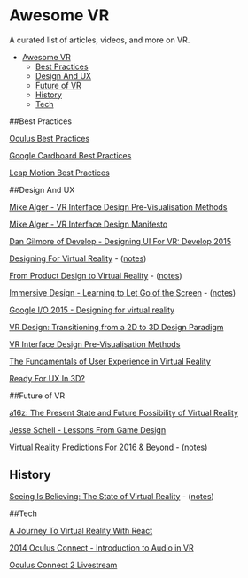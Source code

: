 # Awesome VR
A curated list of articles, videos, and more on VR.

- [Awesome VR](#awesome-vr)
	- [Best Practices](#best-practices)
	- [Design And UX](#design-and-ux)
	- [Future of VR](#future-of-vr)
	- [History](#history)
	- [Tech](#tech)


##Best Practices

[Oculus Best Practices](https://developer.oculus.com/documentation/intro-vr/latest/concepts/book-bp/)

[Google Cardboard Best Practices](https://www.google.com/design/spec-vr/designing-for-google-cardboard/a-new-dimension.html#)

[Leap Motion Best Practices](https://developer.leapmotion.com/assets/Leap%20Motion%20VR%20Best%20Practices%20Guidelines.pdf)


##Design And UX

[Mike Alger - VR Interface Design Pre-Visualisation Methods](https://vimeo.com/141330081)

[Mike Alger - VR Interface Design Manifesto](https://vimeo.com/116101132)

[Dan Gilmore of Develop - Designing UI For VR: Develop 2015](https://www.youtube.com/watch?v=4lRhTPQroi0)

[Designing For Virtual Reality](https://ustwo.com/blog/designing-for-virtual-reality-google-cardboard/) - ([notes](https://github.com/thejourneydude/awesome_vr/blob/master/notes/Designing-For-Virtual-Reality.txt))

[From Product Design to Virtual Reality](https://medium.com/google-design/from-product-design-to-virtual-reality-be46fa793e9b#.35inq8qh3) - ([notes](https://github.com/thejourneydude/awesome_vr/blob/master/notes/From-Product-Design-To-Virtual-Reality.txt))

[Immersive Design - Learning to Let Go of the Screen](https://medium.com/backchannel/immersive-design-76499204d5f6#.h7myyf7az) - ([notes](https://github.com/thejourneydude/awesome_vr/blob/master/notes/Immersive-Design-Learning-To-Let-Go-Of-The-Screen.txt))

[Google I/O 2015 - Designing for virtual reality](https://youtu.be/Qwh1LBzz3AU)

[VR Design: Transitioning from a 2D to 3D Design Paradigm](https://www.youtube.com/watch?v=XjnHr_6WSqo&feature=youtu.be)

[VR Interface Design Pre-Visualisation Methods](https://www.youtube.com/watch?v=id86HeV-Vb8&feature=youtu.be)

[The Fundamentals of User Experience in Virtual Reality](http://www.blockinterval.com/project-updates/2015/10/15/user-experience-in-virtual-reality)

[Ready For UX In 3D?](http://www.blockinterval.com/project-updates/2015/10/27/ux-moves-to-3d)

##Future of VR

[a16z: The Present State and Future Possibility of Virtual Reality](https://overcast.fm/+BlzGapn4Y)  

[Jesse Schell - Lessons From Game Design](https://vimeo.com/142191776)

[Virtual Reality Predictions For 2016 & Beyond](https://medium.com/@shawnfromportland/virtual-reality-predictions-for-2016-beyond-c4d9adf9f13e#.m9exhgfvb) - ([notes](https://github.com/thejourneydude/awesome_vr/blob/master/notes/Virtual-Reality-Predictions-For-2016-%26-Beyond.txt))


## History

[Seeing Is Believing: The State of Virtual Reality](http://www.theverge.com/a/virtual-reality/intro) - ([notes](https://github.com/thejourneydude/awesome_vr/blob/master/notes/Seeing-Is-Believing-The-State-Of-Virtual-Reality.txt))

##Tech

[A Journey To Virtual Reality With React](https://medium.com/@clayallsopp/a-journey-to-virtual-reality-with-react-6e3b86140a63#.rvps81eev)

[2014 Oculus Connect - Introduction to Audio in VR](https://www.youtube.com/watch?v=X6wSEMh8nR8&feature=youtu.be)

[Oculus Connect 2 Livestream](http://www.twitch.tv/oculus/v/17538854)
